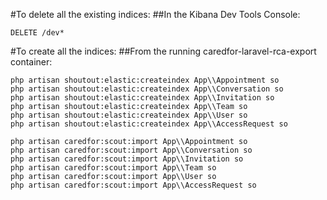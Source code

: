 
#To delete all the existing indices:
##In the Kibana Dev Tools Console:

    DELETE /dev*

#To create all the indices:
##From the running caredfor-laravel-rca-export container:

    php artisan shoutout:elastic:createindex App\\Appointment so
    php artisan shoutout:elastic:createindex App\\Conversation so
    php artisan shoutout:elastic:createindex App\\Invitation so
    php artisan shoutout:elastic:createindex App\\Team so
    php artisan shoutout:elastic:createindex App\\User so
    php artisan shoutout:elastic:createindex App\\AccessRequest so

<!-- #This section isn't officially what's happening yet, but it's what Jonathan and I had to do to make this work in DEV/QA, so I don't want to lose it.

    php artisan scout:flush App\\Appointment
    php artisan scout:flush App\\Conversation
    php artisan scout:flush App\\Invitation
    php artisan scout:flush App\\Team #This generates an error because of the incorrect env_teams index.  Probably not the case anymore.
    php artisan scout:flush App\\User
    php artisan scout:flush App\\AccessRequest
     -->
    php artisan caredfor:scout:import App\\Appointment so
    php artisan caredfor:scout:import App\\Conversation so
    php artisan caredfor:scout:import App\\Invitation so
    php artisan caredfor:scout:import App\\Team so
    php artisan caredfor:scout:import App\\User so
    php artisan caredfor:scout:import App\\AccessRequest so
    